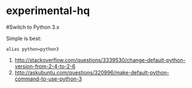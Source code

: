 # experimental-hq

#Switch to Python 3.x

Simple is best:

    alias python=python3


1. http://stackoverflow.com/questions/3339530/change-default-python-version-from-2-4-to-2-6
2. http://askubuntu.com/questions/320996/make-default-python-command-to-use-python-3

